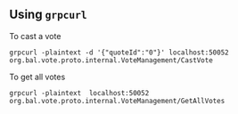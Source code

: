 ## Using `grpcurl`

To cast a vote

`grpcurl -plaintext -d '{"quoteId":"0"}' localhost:50052 org.bal.vote.proto.internal.VoteManagement/CastVote`


To get all votes

`grpcurl -plaintext  localhost:50052 org.bal.vote.proto.internal.VoteManagement/GetAllVotes`